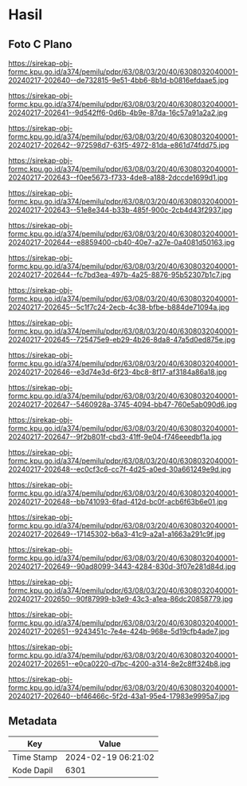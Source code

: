 # Hasil

## Foto C Plano

https://sirekap-obj-formc.kpu.go.id/a374/pemilu/pdpr/63/08/03/20/40/6308032040001-20240217-202640--de732815-9e51-4bb6-8b1d-b0816efdaae5.jpg

https://sirekap-obj-formc.kpu.go.id/a374/pemilu/pdpr/63/08/03/20/40/6308032040001-20240217-202641--9d542ff6-0d6b-4b9e-87da-16c57a91a2a2.jpg

https://sirekap-obj-formc.kpu.go.id/a374/pemilu/pdpr/63/08/03/20/40/6308032040001-20240217-202642--972598d7-63f5-4972-81da-e861d74fdd75.jpg

https://sirekap-obj-formc.kpu.go.id/a374/pemilu/pdpr/63/08/03/20/40/6308032040001-20240217-202643--f0ee5673-f733-4de8-a188-2dccde1699d1.jpg

https://sirekap-obj-formc.kpu.go.id/a374/pemilu/pdpr/63/08/03/20/40/6308032040001-20240217-202643--51e8e344-b33b-485f-900c-2cb4d43f2937.jpg

https://sirekap-obj-formc.kpu.go.id/a374/pemilu/pdpr/63/08/03/20/40/6308032040001-20240217-202644--e8859400-cb40-40e7-a27e-0a4081d50163.jpg

https://sirekap-obj-formc.kpu.go.id/a374/pemilu/pdpr/63/08/03/20/40/6308032040001-20240217-202644--fc7bd3ea-497b-4a25-8876-95b52307b1c7.jpg

https://sirekap-obj-formc.kpu.go.id/a374/pemilu/pdpr/63/08/03/20/40/6308032040001-20240217-202645--5c1f7c24-2ecb-4c38-bfbe-b884de71094a.jpg

https://sirekap-obj-formc.kpu.go.id/a374/pemilu/pdpr/63/08/03/20/40/6308032040001-20240217-202645--725475e9-eb29-4b26-8da8-47a5d0ed875e.jpg

https://sirekap-obj-formc.kpu.go.id/a374/pemilu/pdpr/63/08/03/20/40/6308032040001-20240217-202646--e3d74e3d-6f23-4bc8-8f17-af3184a86a18.jpg

https://sirekap-obj-formc.kpu.go.id/a374/pemilu/pdpr/63/08/03/20/40/6308032040001-20240217-202647--5460928a-3745-4094-bb47-760e5ab090d6.jpg

https://sirekap-obj-formc.kpu.go.id/a374/pemilu/pdpr/63/08/03/20/40/6308032040001-20240217-202647--9f2b801f-cbd3-41ff-9e04-f746eeedbf1a.jpg

https://sirekap-obj-formc.kpu.go.id/a374/pemilu/pdpr/63/08/03/20/40/6308032040001-20240217-202648--ec0cf3c6-cc7f-4d25-a0ed-30a661249e9d.jpg

https://sirekap-obj-formc.kpu.go.id/a374/pemilu/pdpr/63/08/03/20/40/6308032040001-20240217-202648--bb741093-6fad-412d-bc0f-acb6f63b6e01.jpg

https://sirekap-obj-formc.kpu.go.id/a374/pemilu/pdpr/63/08/03/20/40/6308032040001-20240217-202649--17145302-b6a3-41c9-a2a1-a1663a291c9f.jpg

https://sirekap-obj-formc.kpu.go.id/a374/pemilu/pdpr/63/08/03/20/40/6308032040001-20240217-202649--90ad8099-3443-4284-830d-3f07e281d84d.jpg

https://sirekap-obj-formc.kpu.go.id/a374/pemilu/pdpr/63/08/03/20/40/6308032040001-20240217-202650--90f87999-b3e9-43c3-a1ea-86dc20858779.jpg

https://sirekap-obj-formc.kpu.go.id/a374/pemilu/pdpr/63/08/03/20/40/6308032040001-20240217-202651--9243451c-7e4e-424b-968e-5d19cfb4ade7.jpg

https://sirekap-obj-formc.kpu.go.id/a374/pemilu/pdpr/63/08/03/20/40/6308032040001-20240217-202651--e0ca0220-d7bc-4200-a314-8e2c8ff324b8.jpg

https://sirekap-obj-formc.kpu.go.id/a374/pemilu/pdpr/63/08/03/20/40/6308032040001-20240217-202640--bf46466c-5f2d-43a1-95e4-17983e9995a7.jpg


## Metadata

| Key        | Value               |
| ---------- | ------------------- |
| Time Stamp | 2024-02-19 06:21:02 |
| Kode Dapil | 6301                |



